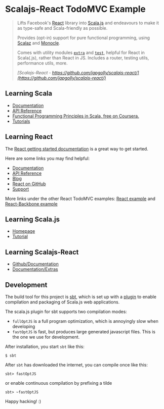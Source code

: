 # Scalajs-React TodoMVC Example

> Lifts Facebook's [React](https://facebook.github.io/react/) library into 
> [Scala.js](http://www.scala-js.org/) and endeavours to make it as type-safe 
> and Scala-friendly as possible.
> 
> Provides (opt-in) support for pure functional programming, using 
> [Scalaz](https://github.com/scalaz/scalaz) and 
> [Monocle](https://github.com/julien-truffaut/Monocle).
>
> Comes with utility modules 
> [`extra`](https://github.com/japgolly/scalajs-react/extra/) 
> and [`test`](https://github.com/japgolly/scalajs-react/test/), 
> helpful for React in Scala(.js), rather than React in JS.
> Includes a router, testing utils, performance utils, more.
>
> _[Scalajs-React - https://github.com/japgolly/scalajs-react/](https://github.com/japgolly/scalajs-react/)_


## Learning Scala

* [Documentation](http://scala-lang.org/documentation/)
* [API Reference](http://www.scala-lang.org/api/2.11.6/)
* [Functional Programming Principles in Scala, free on Coursera.](https://www.coursera.org/course/progfun)
* [Tutorials](http://docs.scala-lang.org/tutorials/)


## Learning React

The [React getting started documentation](http://facebook.github.io/react/docs/getting-started.html) 
is a great way to get started.

Here are some links you may find helpful:

* [Documentation](http://facebook.github.io/react/docs/getting-started.html)
* [API Reference](http://facebook.github.io/react/docs/reference.html)
* [Blog](http://facebook.github.io/react/blog/)
* [React on GitHub](https://github.com/facebook/react)
* [Support](http://facebook.github.io/react/support.html)

More links under the other React TodoMVC examples: [React example](../react) 
and [React-Backbone example](../react-backbone)


## Learning Scala.js

* [Homepage](http://www.scala-js.org/)
* [Tutorial](http://www.scala-js.org/doc/tutorial.html)


## Learning Scalajs-React

* [Github/Documentation](https://github.com/japgolly/scalajs-react/)
* [Documentation/Extras](https://github.com/japgolly/scalajs-react/blob/master/extra/README.md)


## Development

The build tool for this project is [sbt](http://www.scala-sbt.org), which is 
set up with a [plugin](http://www.scala-js.org/doc/sbt-plugin.html) 
to enable compilation and packaging of Scala.js web applications. 

The scala.js plugin for sbt supports two compilation modes:
 
* `fullOptJS` is a full program optimization, which is annoyingly slow when developing
* `fastOptJS` is fast, but produces large generated javascript files. This is the one we use for development.

After installation, you start `sbt` like this:

```
$ sbt
```

After `sbt` has downloaded the internet, you can compile once like this:

```
sbt> fastOptJS 
```

or enable continuous compilation by prefixing a tilde

```
sbt> ~fastOptJS
```


Happy hacking! :)

